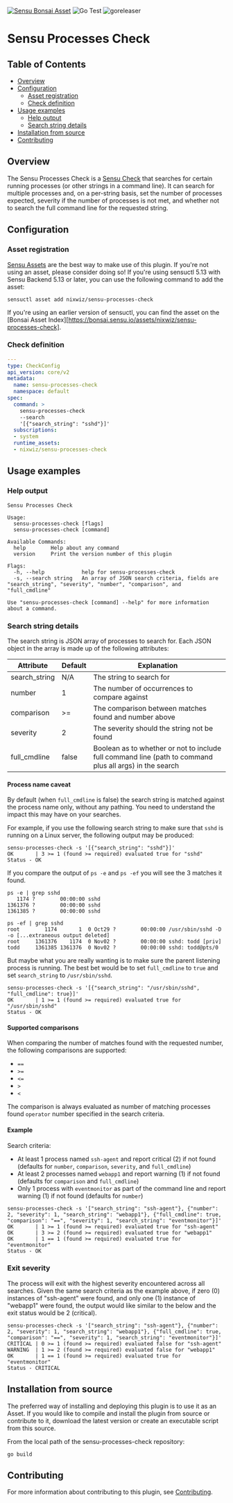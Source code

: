 [![Sensu Bonsai Asset](https://img.shields.io/badge/Bonsai-Download%20Me-brightgreen.svg?colorB=89C967&logo=sensu)](https://bonsai.sensu.io/assets/nixwiz/sensu-processes-check)
![Go Test](https://github.com/nixwiz/sensu-processes-check/workflows/Go%20Test/badge.svg)
![goreleaser](https://github.com/nixwiz/sensu-processes-check/workflows/goreleaser/badge.svg)

# Sensu Processes Check

## Table of Contents
- [Overview](#overview)
- [Configuration](#configuration)
  - [Asset registration](#asset-registration)
  - [Check definition](#check-definition)
- [Usage examples](#usage-examples)
  - [Help output](#help-output)
  - [Search string details](#search-string-details)
- [Installation from source](#installation-from-source)
- [Contributing](#contributing)

## Overview

The Sensu Processes Check is a [Sensu Check][1] that searches for certain
running processes (or other strings in a command line).  It can search for
multiple processes and, on a per-string basis, set the number of processes
expected, severity if the number of processes is not met, and whether not
to search the full command line for the requested string.

## Configuration

### Asset registration

[Sensu Assets][2] are the best way to make use of this plugin. If you're not using an asset, please
consider doing so! If you're using sensuctl 5.13 with Sensu Backend 5.13 or later, you can use the
following command to add the asset:

```
sensuctl asset add nixwiz/sensu-processes-check
```

If you're using an earlier version of sensuctl, you can find the asset on the [Bonsai Asset Index][https://bonsai.sensu.io/assets/nixwiz/sensu-processes-check].

### Check definition

```yml
---
type: CheckConfig
api_version: core/v2
metadata:
  name: sensu-processes-check
  namespace: default
spec:
  command: >
    sensu-processes-check
    --search
    '[{"search_string": "sshd"}]'
  subscriptions:
  - system
  runtime_assets:
  - nixwiz/sensu-processes-check
```

## Usage examples

### Help output

```
Sensu Processes Check

Usage:
  sensu-processes-check [flags]
  sensu-processes-check [command]

Available Commands:
  help        Help about any command
  version     Print the version number of this plugin

Flags:
  -h, --help            help for sensu-processes-check
  -s, --search string   An array of JSON search criteria, fields are "search_string", "severity", "number", "comparison", and "full_cmdline"

Use "sensu-processes-check [command] --help" for more information about a command.
```

### Search string details

The search string is JSON array of processes to search for.  Each JSON object
in the array is made up of the following attributes:

|Attribute     |Default |Explanation                                                                                             |
|--------------|--------|--------------------------------------------------------------------------------------------------------|
|search_string |N/A     |The string to search for                                                                                |
|number        |1       |The number of occurrences to compare against                                                            |
|comparison    |>=      |The comparison between matches found and number above                                                   |
|severity      |2       |The severity should the string not be found                                                             |
|full_cmdline  |false   |Boolean as to whether or not to include full command line (path to command plus all args) in the search |

#### Process name caveat

By default (when `full_cmdline` is false) the search string is matched against
the process name only, without any pathing.  You need to understand the impact
this may have on your searches.

For example, if you use the following search string to make sure that `sshd`
is running on a Linux server, the following output may be produced:

```
sensu-processes-check -s '[{"search_string": "sshd"}]'
OK       | 3 >= 1 (found >= required) evaluated true for "sshd"
Status - OK
```

If you compare the output of `ps -e` and `ps -ef` you will see the 3 matches it
found.

```
ps -e | grep sshd
   1174 ?        00:00:00 sshd
1361376 ?        00:00:00 sshd
1361385 ?        00:00:00 sshd

ps -ef | grep sshd
root        1174       1  0 Oct29 ?        00:00:00 /usr/sbin/sshd -D -o [...extraneous output deleted]
root     1361376    1174  0 Nov02 ?        00:00:00 sshd: todd [priv]
todd     1361385 1361376  0 Nov02 ?        00:00:00 sshd: todd@pts/0

```

But maybe what you are really wanting is to make sure the parent listening
process is running.  The best bet would be to set `full_cmdline` to `true`
and set `search_string` to `/usr/sbin/sshd`.

```
sensu-processes-check -s '[{"search_string": "/usr/sbin/sshd", "full_cmdline": true}]'
OK       | 1 >= 1 (found >= required) evaluated true for "/usr/sbin/sshd"
Status - OK
```

#### Supported comparisons

When comparing the number of matches found with the requested number, the
following comparisons are supported:

* `==`
* `>=`
* `<=`
* `>`
* `<`

The comparison is always evaluated as number of matching processes found
`operator` number specified in the search criteria.

#### Example

Search criteria:
* At least 1 process named `ssh-agent` and report critical (2) if not found (defaults for `number`, `comparison`, `severity`, and `full_cmdline`)
* At least 2 processes named  `webapp1` and report warning (1) if not found (defaults for `comparison` and `full_cmdline`)
* Only 1 process with `eventmonitor` as part of the command line and report warning (1) if not found (defaults for `number`)

```
sensu-processes-check -s '["search_string": "ssh-agent"}, {"number": 2, "severity": 1, "search_string": "webapp1"}, {"full_cmdline": true, "comparison": "==", "severity": 1, "search_string": "eventmonitor"}]'
OK       | 1 >= 1 (found >= required) evaluated true for "ssh-agent"
OK       | 3 >= 2 (found >= required) evaluated true for "webapp1"
OK       | 1 == 1 (found >= required) evaluated true for "eventmonitor"
Status - OK
```

### Exit severity

The process will exit with the highest severity encountered across all searches.
Given the same search criteria as the example above, if zero (0) instances of
"ssh-agent" were found, and only one (1) instance of "webapp1" were found, the
output would like similar to the below and the exit status would be 2
(critical).

```
sensu-processes-check -s '["search_string": "ssh-agent"}, {"number": 2, "severity": 1, "search_string": "webapp1"}, {"full_cmdline": true, "comparison": "==", "severity": 1, "search_string": "eventmonitor"}]'
CRITICAL | 0 >= 1 (found >= required) evaluated false for "ssh-agent"
WARNING  | 1 >= 2 (found >= required) evaluated false for "webapp1"
OK       | 1 == 1 (found >= required) evaluated true for "eventmonitor"
Status - CRITICAL
```

## Installation from source

The preferred way of installing and deploying this plugin is to use it as an Asset. If you would
like to compile and install the plugin from source or contribute to it, download the latest version
or create an executable script from this source.

From the local path of the sensu-processes-check repository:

```
go build
```

## Contributing

For more information about contributing to this plugin, see [Contributing][1].

[1]: https://docs.sensu.io/sensu-go/latest/reference/checks/
[2]: https://docs.sensu.io/sensu-go/latest/reference/assets/
